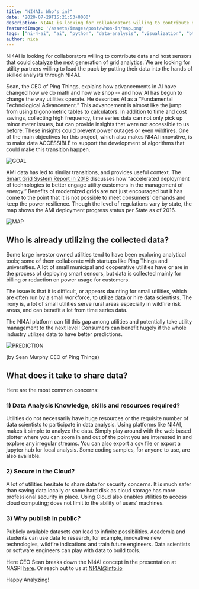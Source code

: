 ```yaml
---
title: "NI4AI: Who's in?"
date: '2020-07-29T15:21:53+0000'
description: NI4AI is looking for collaborators willing to contribute data and host sensors that could catalyze the next generation of grid analytics.
featuredImage: '/assets/images/post/whos-in/map.png'
tags: ["ni-4-ai", "ai", "python", "data-analysis", "visualization", "btrdb"]
author: nica
---
```


NI4AI is looking for collaborators willing to contribute data and host sensors that could catalyze the next generation of grid analytics. We are looking for utility partners willing to lead the pack by putting their data into the hands of skilled analysts through NI4AI.

Sean, the CEO of Ping Things, explains how advancements in AI have changed how we do math and how we shop -- and how AI has begun to change the way utilities operate. He describes AI as a “Fundamental Technological Advancement.” This advancement is almost like the jump from using trigonometric tables to calculators. In addition to time and cost savings, collecting high frequency, time series data can not only pick up minor meter issues, but can provide insights that were not accessible to us before. These insights could prevent power outages or even wildfires.  One of the main objectives for this project, which also makes NI4AI innovative, is to make data ACCESSIBLE to support the development of algorithms that could make this transition happen.

![GOAL](/assets/images/post/whos-in/goal.png)

AMI data has led to similar transitions, and provides useful context. The [Smart Grid System Report in 2018](https://www.energy.gov/sites/prod/files/2019/02/f59/Smart%20Grid%20System%20Report%20November%202018_1.pdf) discusses how “accelerated deployment of technologies to better engage utility customers in the management of energy.” Benefits of modernized grids are not just encouraged but it has come to the point that it is not possible to meet consumers’ demands and keep the power resilience. Though the level of regulations vary by state, the map shows the AMI deployment progress status per State as of 2016.

![MAP](/assets/images/post/whos-in/map.png)

## Who is already utilizing the collected data?

Some large investor owned utilities tend to have been exploring analytical tools; some of them 
collaborate with startups like Ping Things and universities. A lot of small municipal and cooperative utilities have or are in the process of deploying smart sensors, but data is collected mainly for billing or reduction on power usage for customers.

The issue is that it is difficult, or appears daunting for small utilities, which are often run by a small workforce, to utilize data or hire data scientists. The irony is, a lot of small utilities serve rural areas especially in wildfire risk areas, and can benefit a lot from time series data. 

The NI4AI platform can fill this gap among utilities and potentially take utility management to the next level! Consumers can benefit hugely if the whole industry utilizes data to have better predictions.

![PREDICTION](/assets/images/post/whos-in/prediction.png)

(by Sean Murphy CEO of Ping Things)

## What does it take to share data?

Here are the most common concerns:

### 1) Data Analysis Knowledge, skills  and resources required?

Utilities do not necessarily have huge resources or the requisite number of data scientists to participate in data analysis. Using platforms like NI4AI, makes it simple to analyze the data. Simply play around with the web based plotter where you can zoom in and out of the point you are interested in and explore any irregular streams. You can also export a csv file or export a jupyter hub for local analysis. Some coding samples, for anyone to use, are also available. 
    
### 2) Secure in the Cloud?
       
A lot of utilities hesitate to share data for security concerns. It is much safer than saving data locally or some hard disk as cloud storage has more professional security in place. Using Cloud also enables utilities to access cloud computing; does not limit to the ability of users’ machines.

### 3) Why publish in public? 

Publicly available datasets can lead to infinite possibilities. Academia and students can use data to research, for example, innovative new technologies, wildfire indications and train future engineers. Data scientists or software engineers can play with data to build tools.

Here CEO Sean breaks down the NI4AI concept in the presentation at NASPI [here](https://youtu.be/sCbG0Am1e-4). Or reach out to us at [NI4AI@info.io](NI4AI@info.io)

Happy Analyzing!
